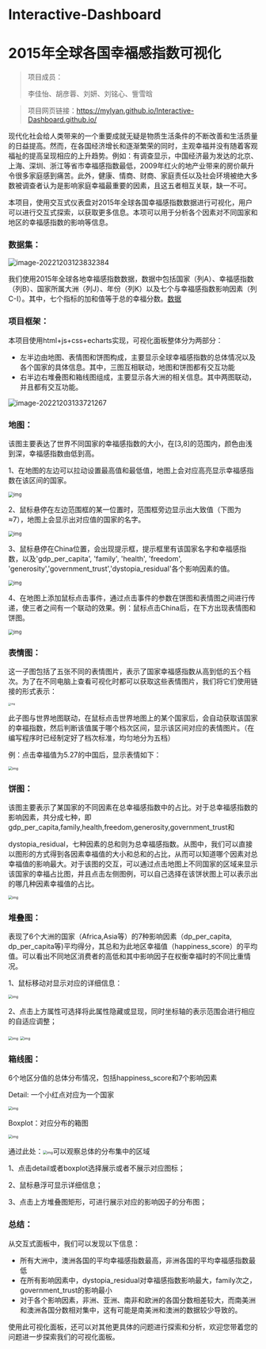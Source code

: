 # Interactive-Dashboard
# 2015年全球各国幸福感指数可视化

> 项目成员：
>
> 李佳怡、胡彦蓉、刘妍、刘铭心、訾雪晗

> 项目网页链接：https://mylyan.github.io/Interactive-Dashboard.github.io/

现代化社会给人类带来的一个重要成就无疑是物质生活条件的不断改善和生活质量的日益提高。然而，在各国经济增长和逐渐繁荣的同时，主观幸福并没有随着客观福祉的提高呈现相应的上升趋势。例如：有调查显示，中国经济最为发达的北京、上海、深圳、浙江等省市幸福感指数最低，2009年红火的地产业带来的房价飙升令很多家庭感到痛苦。此外，健康、情商、财商、家庭责任以及社会环境被绝大多数被调查者认为是影响家庭幸福最重要的因素，且这五者相互关联，缺一不可。

本项目，使用交互式仪表盘对2015年全球各国幸福感指数数据进行可视化，用户可以进行交互式探索，以获取更多信息。本项可以用于分析各个因素对不同国家和地区的幸福感指数的影响等信息。

### 数据集：

![image-20221203123832384](2015年全球各国幸福分数可视化.assets/image-20221203123832384.png)

我们使用2015年全球各地幸福感指数数据，数据中包括国家（列A）、幸福感指数（列B）、国家所属大洲（列J）、年份（列K）以及七个与幸福感指数影响因素（列C-I）。其中，七个指标的加和值等于总的幸福分数。[数据](WorldHappiness_Corruption_2015.csv)

### 项目框架：

本项目使用html+js+css+echarts实现，可视化面板整体分为两部分：

- 左半边由地图、表情图和饼图构成，主要显示全球幸福感指数的总体情况以及各个国家的具体信息。其中，三图互相联动，地图和饼图都有交互功能
- 右半边右堆叠图和箱线图组成，主要显示各大洲的相关信息。其中两图联动，并且都有交互功能。

![image-20221203133721267](2015年全球各国幸福分数可视化.assets/image-20221203133721267.png)

### 地图：

该图主要表达了世界不同国家的幸福感指数的大小，在[3,8]的范围内，颜色由浅到深，幸福感指数由低到高。

1、在地图的左边可以拉动设置最高值和最低值，地图上会对应高亮显示幸福感指数在该区间的国家。

<img src="2015年全球各国幸福分数可视化.assets/wps4.jpg" alt="img" style="zoom: 67%;" /> 

2、鼠标悬停在左边范围框的某一位置时，范围框旁边显示出大致值（下图为≈7），地图上会显示出对应值的国家的名字。

<img src="2015年全球各国幸福分数可视化.assets/wps5.jpg" alt="img" style="zoom: 67%;" /> 

3、鼠标悬停在China位置，会出现提示框，提示框里有该国家名字和幸福感指数，以及'gdp_per_capita', 'family', 'health', 'freedom', 'generosity','government_trust','dystopia_residual'各个影响因素的值。

<img src="2015年全球各国幸福分数可视化.assets/wps6.jpg" alt="img" style="zoom: 67%;" /> 

4、在地图上添加鼠标点击事件，通过点击事件的参数在饼图和表情图之间进行传递，使三者之间有一个联动的效果。例：鼠标点击China后，在下方出现表情图和饼图。

<img src="2015年全球各国幸福分数可视化.assets/wps7.jpg" alt="img" style="zoom: 67%;" />

### 表情图：

这一子图包括了五张不同的表情图片，表示了国家幸福感指数从高到低的五个档次。为了在不同电脑上查看可视化时都可以获取这些表情图片，我们将它们使用链接的形式表示：

<img src="2015年全球各国幸福分数可视化.assets/wps2.jpg" alt="img" style="zoom:33%;" /> 

此子图与世界地图联动，在鼠标点击世界地图上的某个国家后，会自动获取该国家的幸福指数，然后判断该值属于哪个档次区间，显示该区间对应的表情图片。（在编写程序时已经制定好了档次标准，均匀地分为五档）

例：点击幸福值为5.27的中国后，显示表情如下：

<img src="2015年全球各国幸福分数可视化.assets/wps3.jpg" alt="img" style="zoom:50%;" /> 

### 饼图：

该图主要表示了某国家的不同因素在总幸福感指数中的占比。对于总幸福感指数的影响因素，共分成七种，即gdp_per_capita,family,health,freedom,generosity,government_trust和

dystopia_residual，七种因素的总和则为总幸福感指数。从图中，我们可以直接以图形的方式得到各因素幸福值的大小和总和的占比，从而可以知道哪个因素对总幸福值的影响最大。对于该图的交互，可以通过点击地图上不同国家的区域来显示该国家的幸福占比图，并且点击左侧图例，可以自己选择在该饼状图上可以表示出的哪几种因素幸福值的占比。

<img src="2015年全球各国幸福分数可视化.assets/wps1.jpg" alt="img" style="zoom: 50%;" />

### 堆叠图：

表现了6个大洲的国家（Africa,Asia等）的7种影响因素（dp_per_capita, dp_per_capita等)平均得分，其总和为此地区幸福值（happiness_score）的平均值。可以看出不同地区消费者的高低和其中影响因子在权衡幸福时的不同比重情况。

1、鼠标移动对显示对应的详细信息：

<img src="2015年全球各国幸福分数可视化.assets/wps1-16700616034621.jpg" alt="img" style="zoom:50%;" /> 

 

2、点击上方属性可选择将此属性隐藏或显现，同时坐标轴的表示范围会进行相应的自适应调整；

<img src="2015年全球各国幸福分数可视化.assets/wps2-16700616034632.jpg" alt="img" style="zoom:50%;" /> 

<img src="2015年全球各国幸福分数可视化.assets/wps3-16700616034633.jpg" alt="img" style="zoom:50%;" /> 

### 箱线图：

6个地区分值的总体分布情况，包括happiness_score和7个影响因素

Detail: 一个小红点对应为一个国家

<img src="2015年全球各国幸福分数可视化.assets/wps4-16700616621694.jpg" alt="img" style="zoom:50%;" /> 

Boxplot：对应分布的箱图

<img src="2015年全球各国幸福分数可视化.assets/wps5-16700616621695.jpg" alt="img" style="zoom:50%;" /> 

 

通过此处：<img src="2015年全球各国幸福分数可视化.assets/wps6-16700616621706.jpg" alt="img" style="zoom:50%;" />可以观察总体的分布集中的区域

1、点击detail或者boxplot选择展示或者不展示对应图标；

2、鼠标悬浮可显示详细信息；

3、点击上方堆叠图矩形，可进行展示对应的影响因子的分布图；

### 总结：

从交互式面板中，我们可以发现以下信息：

- 所有大洲中，澳洲各国的平均幸福感指数最高，非洲各国的平均幸福感指数最低
- 在所有影响因素中，dystopia_residual对幸福感指数影响最大，family次之，government_trust的影响最小
- 对于各个影响因素，非洲、亚洲、南非和欧洲的各国分数相差较大，而南美洲和澳洲各国分数相对集中，这有可能是南美洲和澳洲的数据较少导致的。

使用此可视化面板，还可以对其他更具体的问题进行探索和分析，欢迎您带着您的问题进一步探索我们的可视化面板。



